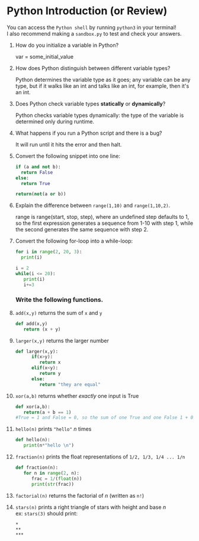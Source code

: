 # Python Introduction (or Review)
You can access the `Python shell` by running `python3` in your terminal!  
I also recommend making a `sandbox.py` to test and check your answers.

1. How do you initialize a variable in Python?
   
   var = some_initial_value
   
2. How does Python distinguish between different variable types?
   
   Python determines the variable type as it goes; any variable can be any type, but if it walks like an int and talks like an int, for example, then it's an int.
   
3. Does Python check variable types **statically** or **dynamically**?
   
   Python checks variable types dynamically: the type of the variable is determined only during runtime.
   
4. What happens if you run a Python script and there is a bug?
   
   It will run until it hits the error and then halt.
   
5. Convert the following snippet into one line:
    ```py
    if (a and not b):
      return False
    else:
      return True
    ```
    
    ```py
    return(not(a or b))
    ```
1. Explain the difference between `range(1,10)` and `range(1,10,2)`.
   
   range is range(start, stop, step), where an undefined step defaults to 1, so the first expression generates a sequence from 1-10 with step 1, while the second generates the same sequence with step 2. 
   
2. Convert the following for-loop into a while-loop:
    ```py
    for i in range(2, 20, 3):
      print(i)
    ```
    ```py
    i = 2
    while(i <= 20):
       print(i)
       i+=3
    ``` 
      
    ### Write the following functions.
1. `add(x,y)` returns the sum of `x` and `y`

   ```py
   def add(x,y)
      return (x + y)
   ```

3. `larger(x,y)` returns the larger number

   ```py
   def larger(x,y):
         if(x>y):
            return x
         elif(x<y):
            return y
         else:
            return "they are equal"
   ```

5. `xor(a,b)` returns whether _exactly_ one input is True

   ```py
   def xor(a,b):
      return(a + b == 1)
   #True = 1 and False = 0, so the sum of one True and one False 1 + 0 = 1
   ```

7. `hello(n)` prints `"hello"` _n_ times
   
   ```py
   def hello(n):
      print(n*"hello \n")
   ```

9. `fraction(n)` prints the float representations of `1/2, 1/3, 1/4 ... 1/n`

   ```py
   def fraction(n):
      for n in range(2, n):
         frac = 1/(float(n))
         print(str(frac))
   ```

11. `factorial(n)` returns the factorial of _n_ (written as `n!`)
12. `stars(n)` prints a right triangle of stars with height and base _n_  
    ex: `stars(3)` should print:
    ```
    *
    **
    ***
    ```
